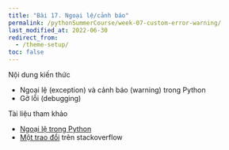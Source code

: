 ```yaml
---
title: "Bài 17. Ngoại lệ/cảnh báo"
permalink: /pythonSummerCourse/week-07-custom-error-warning/
last_modified_at: 2022-06-30
redirect_from:
  - /theme-setup/
toc: false
---
```


Nội dung kiến thức
- Ngoại lệ (exception) và cảnh báo (warning) trong Python
- Gỡ lỗi (debugging)

Tài liệu tham khảo
- [Ngoại lệ trong Python](https://realpython.com/python-exceptions/)
- [Một trao đổi](https://stackoverflow.com/questions/12265451/ask-forgiveness-not-permission-explain) trên stackoverflow
